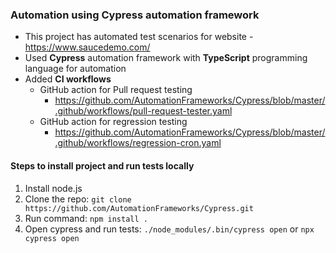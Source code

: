### Automation using Cypress automation framework

- This project has automated test scenarios for website - https://www.saucedemo.com/
- Used **Cypress** automation framework with **TypeScript** programming language for automation
- Added **CI workflows**
    - GitHub action for Pull request testing
        - https://github.com/AutomationFrameworks/Cypress/blob/master/.github/workflows/pull-request-tester.yaml
    - GitHub action for regression testing
        - https://github.com/AutomationFrameworks/Cypress/blob/master/.github/workflows/regression-cron.yaml

#### Steps to install project and run tests locally

1. Install node.js
2. Clone the repo: `git clone https://github.com/AutomationFrameworks/Cypress.git`
3. Run command: `npm install .`
4. Open cypress and run tests: `./node_modules/.bin/cypress open` or `npx cypress open`
